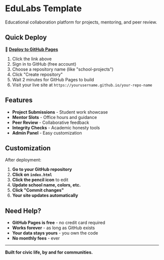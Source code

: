 # EduLabs Template

Educational collaboration platform for projects, mentoring, and peer review.

## Quick Deploy

**🚀 [Deploy to GitHub Pages](https://github.com/bohselecta/labs-for-america/generate)**

1. Click the link above
2. Sign in to GitHub (free account)
3. Choose a repository name (like "school-projects")
4. Click "Create repository"
5. Wait 2 minutes for GitHub Pages to build
6. Visit your live site at `https://yourusername.github.io/your-repo-name`

## Features

- **Project Submissions** - Student work showcase
- **Mentor Slots** - Office hours and guidance
- **Peer Review** - Collaborative feedback
- **Integrity Checks** - Academic honesty tools
- **Admin Panel** - Easy customization

## Customization

After deployment:

1. **Go to your GitHub repository**
2. **Click on `index.html`**
3. **Click the pencil icon** to edit
4. **Update school name, colors, etc.**
5. **Click "Commit changes"**
6. **Your site updates automatically**

## Need Help?

- **GitHub Pages is free** - no credit card required
- **Works forever** - as long as GitHub exists
- **Your data stays yours** - you own the code
- **No monthly fees** - ever

---

**Built for civic life, by and for communities.**